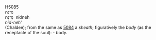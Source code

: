 <body>
  <p>H5085<br>  נדנה  <br> נִדנֶה  ‎  nidneh  <br><i>nid-neh‘ </i><br>(Chaldee); from the same as <a href="h5084.htm">5084</a>  a <i>sheath</i>; figuratively the <i>body</i> (as the receptacle of the soul): - body.<br></p>
 </body>
